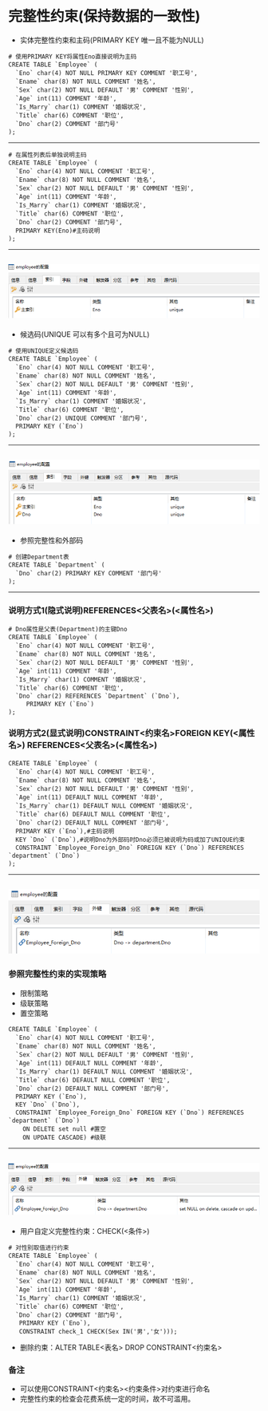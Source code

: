 # 完整性约束(保持数据的一致性)
+ 实体完整性约束和主码(PRIMARY KEY 唯一且不能为NULL)
```
# 使用PRIMARY KEY将属性Eno直接说明为主码
CREATE TABLE `Employee` (
  `Eno` char(4) NOT NULL PRIMARY KEY COMMENT '职工号',
  `Ename` char(8) NOT NULL COMMENT '姓名',
  `Sex` char(2) NOT NULL DEFAULT '男' COMMENT '性别',
  `Age` int(11) COMMENT '年龄',
  `Is_Marry` char(1) COMMENT '婚姻状况',
  `Title` char(6) COMMENT '职位',
  `Dno` char(2) COMMENT '部门号'
);
```
---
```
# 在属性列表后单独说明主码
CREATE TABLE `Employee` (
  `Eno` char(4) NOT NULL COMMENT '职工号',
  `Ename` char(8) NOT NULL COMMENT '姓名',
  `Sex` char(2) NOT NULL DEFAULT '男' COMMENT '性别',
  `Age` int(11) COMMENT '年龄',
  `Is_Marry` char(1) COMMENT '婚姻状况',
  `Title` char(6) COMMENT '职位',
  `Dno` char(2) COMMENT '部门号',
  PRIMARY KEY(Eno)#主码说明
);
```
---
![pk.PNG](pictures/pk.PNG)
---
+ 候选码(UNIQUE 可以有多个且可为NULL)
```
# 使用UNIQUE定义候选码
CREATE TABLE `Employee` (
  `Eno` char(4) NOT NULL COMMENT '职工号',
  `Ename` char(8) NOT NULL COMMENT '姓名',
  `Sex` char(2) NOT NULL DEFAULT '男' COMMENT '性别',
  `Age` int(11) COMMENT '年龄',
  `Is_Marry` char(1) COMMENT '婚姻状况',
  `Title` char(6) COMMENT '职位',
  `Dno` char(2) UNIQUE COMMENT '部门号',
  PRIMARY KEY (`Eno`)
);
```
---
![unique.PNG](pictures/unique.PNG)
---
+ 参照完整性和外部码
```
# 创建Department表
CREATE TABLE `Department` (
  `Dno` char(2) PRIMARY KEY COMMENT '部门号'
);
```
---
### 说明方式1(隐式说明)REFERENCES<父表名>(<属性名>)
```
# Dno属性是父表(Department)的主键Dno
CREATE TABLE `Employee` (
  `Eno` char(4) NOT NULL COMMENT '职工号',
  `Ename` char(8) NOT NULL COMMENT '姓名',
  `Sex` char(2) NOT NULL DEFAULT '男' COMMENT '性别',
  `Age` int(11) COMMENT '年龄',
  `Is_Marry` char(1) COMMENT '婚姻状况',
  `Title` char(6) COMMENT '职位',
  `Dno` char(2) REFERENCES `Department` (`Dno`),
	 PRIMARY KEY (`Eno`)
);
```
### 说明方式2(显式说明)CONSTRAINT<约束名>FOREIGN KEY(<属性名>) REFERENCES<父表名>(<属性名>)
```
CREATE TABLE `Employee` (
  `Eno` char(4) NOT NULL COMMENT '职工号',
  `Ename` char(8) NOT NULL COMMENT '姓名',
  `Sex` char(2) NOT NULL DEFAULT '男' COMMENT '性别',
  `Age` int(11) DEFAULT NULL COMMENT '年龄',
  `Is_Marry` char(1) DEFAULT NULL COMMENT '婚姻状况',
  `Title` char(6) DEFAULT NULL COMMENT '职位',
  `Dno` char(2) DEFAULT NULL COMMENT '部门号',
  PRIMARY KEY (`Eno`),#主码说明
  KEY `Dno` (`Dno`),#说明Dno为外部码时Dno必须已被说明为码或加了UNIQUE约束
  CONSTRAINT `Employee_Foreign_Dno` FOREIGN KEY (`Dno`) REFERENCES `department` (`Dno`)
);
```
---
![fk.PNG](pictures/fk.PNG)
---
### 参照完整性约束的实现策略
+ 限制策略
+ 级联策略
+ 置空策略
```
CREATE TABLE `Employee` (
  `Eno` char(4) NOT NULL COMMENT '职工号',
  `Ename` char(8) NOT NULL COMMENT '姓名',
  `Sex` char(2) NOT NULL DEFAULT '男' COMMENT '性别',
  `Age` int(11) DEFAULT NULL COMMENT '年龄',
  `Is_Marry` char(1) DEFAULT NULL COMMENT '婚姻状况',
  `Title` char(6) DEFAULT NULL COMMENT '职位',
  `Dno` char(2) DEFAULT NULL COMMENT '部门号',
  PRIMARY KEY (`Eno`),
  KEY `Dno` (`Dno`),
  CONSTRAINT `Employee_Foreign_Dno` FOREIGN KEY (`Dno`) REFERENCES `department` (`Dno`)
	ON DELETE set null #置空
	ON UPDATE CASCADE) #级联
```
---
![cascade.PNG](pictures/cascade.PNG)
---
+ 用户自定义完整性约束：CHECK(<条件>)
```
# 对性别取值进行约束
CREATE TABLE `Employee` (
  `Eno` char(4) NOT NULL COMMENT '职工号',
  `Ename` char(8) NOT NULL COMMENT '姓名',
  `Sex` char(2) NOT NULL DEFAULT '男' COMMENT '性别',
  `Age` int(11) COMMENT '年龄',
  `Is_Marry` char(1) COMMENT '婚姻状况',
  `Title` char(6) COMMENT '职位',
  `Dno` char(2) COMMENT '部门号',
   PRIMARY KEY (`Eno`),
   CONSTRAINT check_1 CHECK(Sex IN('男','女')));
```
+ 删除约束：ALTER TABLE<表名> DROP CONSTRAINT<约束名>
### 备注
+ 可以使用CONSTRAINT<约束名><约束条件>对约束进行命名
+ 完整性约束的检查会花费系统一定的时间，故不可滥用。
